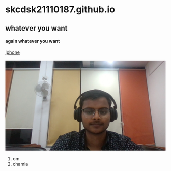 # skcdsk21110187.github.io
## whatever you want
#### again whatever you want
[Iphone](https://www.freecodecamp.org/news/basic-html5-template-boilerplate-code-example)<br><br>
<img src ="WIN_20220312_03_10_23_Pro.jpg">
1. om
2. chamia
